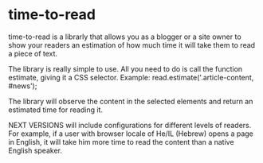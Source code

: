 time-to-read
============

time-to-read is a librarly that allows you as a blogger or a site owner to show your readers an estimation of 
how much time it will take them to read a piece of text.

The library is really simple to use.
All you need to do is call the function estimate, giving it a CSS selector.
Example:
read.estimate('.article-content, #news');

The library will observe the content in the selected elements and return an estimated time for reading it.

NEXT VERSIONS will include configurations for different levels of readers. 
For example, if a user with browser locale of He/IL (Hebrew) opens a page in English, it will take him more time to read the content than a native English speaker.
